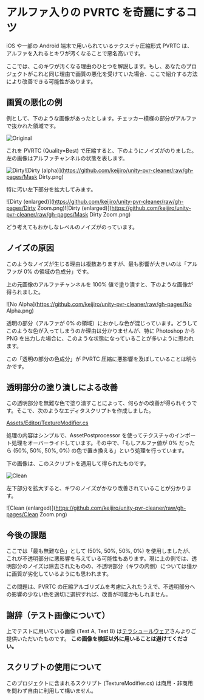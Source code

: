 アルファ入りの PVRTC を奇麗にするコツ
=====================================

iOS や一部の Android 端末で用いられているテクスチャ圧縮形式 PVRTC は、アルファを入れるとキワが汚くなることで悪名高いです。

ここでは、このキワが汚くなる理由のひとつを解説します。もし、あなたのプロジェクトがこれと同じ理由で画質の悪化を受けていた場合、ここで紹介する方法により改善できる可能性があります。

画質の悪化の例
--------------

例として、下のような画像があったとします。チェッカー模様の部分がアルファで抜かれた領域です。

![Original](https://github.com/keijiro/unity-pvr-cleaner/raw/gh-pages/Original.png)

これを PVRTC (Quality=Best) で圧縮すると、下のようにノイズがのりました。左の画像はアルファチャンネルの状態を表します。

![Dirty](https://github.com/keijiro/unity-pvr-cleaner/raw/gh-pages/Dirty.png)![Dirty (alpha)](https://github.com/keijiro/unity-pvr-cleaner/raw/gh-pages/Mask Dirty.png)

特に汚い左下部分を拡大してみます。

![Dirty (enlarged)](https://github.com/keijiro/unity-pvr-cleaner/raw/gh-pages/Dirty Zoom.png)![Dirty (enlarged)](https://github.com/keijiro/unity-pvr-cleaner/raw/gh-pages/Mask Dirty Zoom.png)

どう考えてもおかしなレベルのノイズがのっています。

ノイズの原因
------------

このようなノイズが生じる理由は複数ありますが、最も影響が大きいのは「アルファが 0% の領域の色成分」です。

上の元画像のアルファチャンネルを 100% 値で塗り潰すと、下のような画像が得られました。

![No Alpha](https://github.com/keijiro/unity-pvr-cleaner/raw/gh-pages/No Alpha.png)

透明の部分（アルファが 0% の領域）におかしな色が混じっています。どうしてこのような色が入ってしまうのか理由は分かりませんが、特に Photoshop から PNG を出力した場合に、このような状態になっていることが多いように思われます。

この「透明の部分の色成分」が PVRTC 圧縮に悪影響を及ぼしていることは明らかです。

透明部分の塗り潰しによる改善
----------------------------

この透明部分を無難な色で塗り潰すことによって、何らかの改善が得られそうです。そこで、次のようなエディタスクリプトを作成しました。

[Assets/Editor/TextureModifier.cs](https://github.com/keijiro/unity-pvr-cleaner/blob/master/Assets/Editor/TextureModifier.cs)

処理の内容はシンプルで、AssetPostprocessor を使ってテクスチャのインポート処理をオーバーライドしています。その中で、「もしアルファ値が 0% だったら (50%, 50%, 50%, 0%) の色で置き換える」という処理を行っています。

下の画像は、このスクリプトを適用して得られたものです。

![Clean](https://github.com/keijiro/unity-pvr-cleaner/raw/gh-pages/Clean.png)

左下部分を拡大すると、キワのノイズがかなり改善されていることが分かります。

![Clean (enlarged)](https://github.com/keijiro/unity-pvr-cleaner/raw/gh-pages/Clean Zoom.png)

今後の課題
----------

ここでは「最も無難な色」として (50%, 50%, 50%, 0%) を使用しましたが、これが不透明部分に悪影響を与えている可能性もあります。現に上の例では、透明部分のノイズは除去されたものの、不透明部分（キワの内側）については僅かに画質が劣化しているようにも思われます。

この問題は、PVRTC の圧縮アルゴリズムを考慮に入れたうえで、不透明部分への影響の少ない色を適切に選択すれば、改善が可能かもしれません。

謝辞（テスト画像について）
--------------------------

上でテストに用いている画像 (Test A, Test B) は[テラシュールウェア](http://terasur.blog.fc2.com)さんよりご提供いただいたものです。 **この画像を検証以外に用いることは避けてください。**

スクリプトの使用について
------------------------

このプロジェクトに含まれるスクリプト (TextureModifier.cs) は商用・非商用を問わず自由に利用して構いません。

